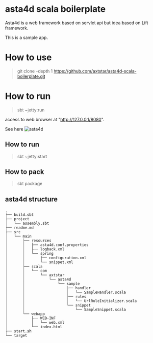 # asta4d scala boilerplate

Asta4d is a web framework based on servlet api but idea based on Lift framework.

This is a sample app.

# How to use

> git clone -depth 1 https://github.com/axtstar/asta4d-scala-boilerplate.git <your-project-name>

# How to run

> sbt ~jetty:run

access to web browser at "http://127.0.0.1/8080".

See here ![asta4d](https://github.com/astamuse/asta4d)

## How to run

> sbt ~jetty:start

## How to pack

> sbt package

## asta4d structure

```
.
├── build.sbt
├── project
│   └── assembly.sbt
├── readme.md
├── src
│   └── main
│       ├── resources
│       │   ├── asta4d.conf.properties
│       │   ├── logback.xml
│       │   └── spring
│       │       ├── configuration.xml
│       │       └── snippet.xml
│       ├── scala
│       │   └── com
│       │       └── axtstar
│       │           └── asta4d
│       │               └── sample
│       │                   ├── handler
│       │                   │   └── SampleHandler.scala
│       │                   ├── rules
│       │                   │   └── UrlRuleInitializer.scala
│       │                   └── snippet
│       │                       └── SampleSnippet.scala
│       └── webapp
│           ├── WEB-INF
│           │   └── web.xml
│           └── index.html
├── start.sh
└── target
```